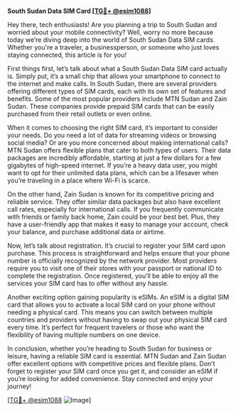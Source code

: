 **South Sudan Data SIM Card [[TG💪+ @esim1088](https://t.me/s/esim1088)]**

Hey there, tech enthusiasts! Are you planning a trip to South Sudan and worried about your mobile connectivity? Well, worry no more because today we’re diving deep into the world of South Sudan Data SIM cards. Whether you're a traveler, a businessperson, or someone who just loves staying connected, this article is for you!

First things first, let’s talk about what a South Sudan Data SIM card actually is. Simply put, it’s a small chip that allows your smartphone to connect to the internet and make calls. In South Sudan, there are several providers offering different types of SIM cards, each with its own set of features and benefits. Some of the most popular providers include MTN Sudan and Zain Sudan. These companies provide prepaid SIM cards that can be easily purchased from their retail outlets or even online.

When it comes to choosing the right SIM card, it’s important to consider your needs. Do you need a lot of data for streaming videos or browsing social media? Or are you more concerned about making international calls? MTN Sudan offers flexible plans that cater to both types of users. Their data packages are incredibly affordable, starting at just a few dollars for a few gigabytes of high-speed internet. If you’re a heavy data user, you might want to opt for their unlimited data plans, which can be a lifesaver when you’re traveling in a place where Wi-Fi is scarce.

On the other hand, Zain Sudan is known for its competitive pricing and reliable service. They offer similar data packages but also have excellent call rates, especially for international calls. If you frequently communicate with friends or family back home, Zain could be your best bet. Plus, they have a user-friendly app that makes it easy to manage your account, check your balance, and purchase additional data or airtime.

Now, let’s talk about registration. It’s crucial to register your SIM card upon purchase. This process is straightforward and helps ensure that your phone number is officially recognized by the network provider. Most providers require you to visit one of their stores with your passport or national ID to complete the registration. Once registered, you’ll be able to enjoy all the services your SIM card has to offer without any hassle.

Another exciting option gaining popularity is eSIMs. An eSIM is a digital SIM card that allows you to activate a local SIM card on your phone without needing a physical card. This means you can switch between multiple countries and providers without having to swap out your physical SIM card every time. It’s perfect for frequent travelers or those who want the flexibility of having multiple numbers on one device.

In conclusion, whether you’re heading to South Sudan for business or leisure, having a reliable SIM card is essential. MTN Sudan and Zain Sudan offer excellent options with competitive prices and flexible plans. Don’t forget to register your SIM card once you get it, and consider an eSIM if you’re looking for added convenience. Stay connected and enjoy your journey!

[[TG💪+ @esim1088](https://t.me/s/esim1088) ![Image](https://i.postimg.cc/Y0z9fWf4/image.png)]